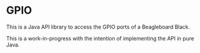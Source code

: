 GPIO
====

This is a Java API library to access the GPIO ports of a Beagleboard Black.

This is a work-in-progress with the intention of implementing the API in pure Java.
